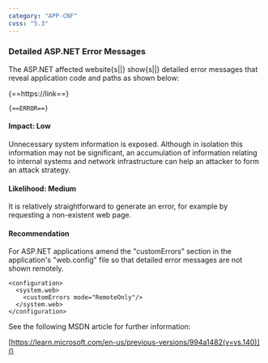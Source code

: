```yaml
---
category: "APP-CNF"
cvss: "5.3"
---
```

### Detailed ASP.NET Error Messages
The ASP.NET affected website{s||} show{s||} detailed error messages that reveal application code and paths as shown below:

{==https://link==}
```
{==ERROR==}
```
#### Impact: Low
Unnecessary system information is exposed. Although in isolation this information may not be significant, an accumulation of information relating to internal systems and network infrastructure can help an attacker to form an attack strategy.
#### Likelihood: Medium
It is relatively straightforward to generate an error, for example by requesting a non-existent web page.
#### Recommendation
For ASP.NET applications amend the "customErrors" section in the application's "web.config" file so that detailed error messages are not shown remotely.

```
<configuration>
  <system.web>
    <customErrors mode="RemoteOnly"/>
  </system.web>
</configuration>
```

See the following MSDN article for further information:

[https://learn.microsoft.com/en-us/previous-versions/994a1482(v=vs.140)]()
